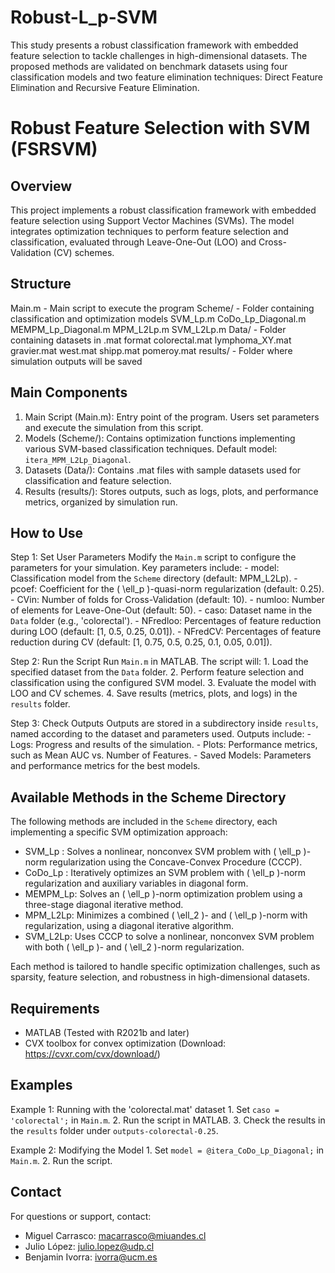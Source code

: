 # Robust-L_p-SVM
This study presents a robust classification framework with embedded feature selection to tackle challenges in high-dimensional datasets.  The proposed methods are validated on benchmark datasets using four classification models and two feature elimination techniques: Direct Feature Elimination and Recursive Feature Elimination.

Robust Feature Selection with SVM (FSRSVM)
===========================================

Overview
--------
This project implements a robust classification framework with embedded 
feature selection using Support Vector Machines (SVMs). The model integrates 
optimization techniques to perform feature selection and classification, 
evaluated through Leave-One-Out (LOO) and Cross-Validation (CV) schemes.

Structure
---------
Main.m                - Main script to execute the program
Scheme/               - Folder containing classification and optimization models
    SVM_Lp.m
    CoDo_Lp_Diagonal.m
    MEMPM_Lp_Diagonal.m
    MPM_L2Lp.m
    SVM_L2Lp.m
Data/                 - Folder containing datasets in .mat format
    colorectal.mat
    lymphoma_XY.mat
    gravier.mat
    west.mat
    shipp.mat
    pomeroy.mat
results/              - Folder where simulation outputs will be saved

Main Components
---------------
1. Main Script (Main.m): 
   Entry point of the program. Users set parameters and execute the simulation from this script.
2. Models (Scheme/): 
   Contains optimization functions implementing various SVM-based classification techniques.
   Default model: `itera_MPM_L2Lp_Diagonal`.
3. Datasets (Data/): 
   Contains .mat files with sample datasets used for classification and feature selection.
4. Results (results/): 
   Stores outputs, such as logs, plots, and performance metrics, organized by simulation run.

How to Use
----------
Step 1: Set User Parameters
    Modify the `Main.m` script to configure the parameters for your simulation. Key parameters include:
    - model: Classification model from the `Scheme` directory (default: MPM_L2Lp).
    - pcoef: Coefficient for the \( \ell_p \)-quasi-norm regularization (default: 0.25).
    - CVin: Number of folds for Cross-Validation (default: 10).
    - numloo: Number of elements for Leave-One-Out (default: 50).
    - caso: Dataset name in the `Data` folder (e.g., 'colorectal').
    - NFredloo: Percentages of feature reduction during LOO (default: [1, 0.5, 0.25, 0.01]).
    - NFredCV: Percentages of feature reduction during CV (default: [1, 0.75, 0.5, 0.25, 0.1, 0.05, 0.01]).

Step 2: Run the Script
    Run `Main.m` in MATLAB. The script will:
    1. Load the specified dataset from the `Data` folder.
    2. Perform feature selection and classification using the configured SVM model.
    3. Evaluate the model with LOO and CV schemes.
    4. Save results (metrics, plots, and logs) in the `results` folder.

Step 3: Check Outputs
    Outputs are stored in a subdirectory inside `results`, named according to the dataset and parameters used. Outputs include:
    - Logs: Progress and results of the simulation.
    - Plots: Performance metrics, such as Mean AUC vs. Number of Features.
    - Saved Models: Parameters and performance metrics for the best models.

Available Methods in the Scheme Directory
------------------------------------------

The following methods are included in the `Scheme` directory, each implementing a specific SVM optimization approach:

- SVM_Lp  : Solves a nonlinear, nonconvex SVM problem with \( \ell_p \)-norm regularization using the Concave-Convex Procedure (CCCP).
- CoDo_Lp : Iteratively optimizes an SVM problem with \( \ell_p \)-norm regularization and auxiliary variables in diagonal form.
- MEMPM_Lp: Solves an \( \ell_p \)-norm optimization problem using a three-stage diagonal iterative method.
- MPM_L2Lp: Minimizes a combined \( \ell_2 \)- and \( \ell_p \)-norm with regularization, using a diagonal iterative algorithm.
- SVM_L2Lp: Uses CCCP to solve a nonlinear, nonconvex SVM problem with both \( \ell_p \)- and \( \ell_2 \)-norm regularization.

Each method is tailored to handle specific optimization challenges, such as sparsity, feature selection, and robustness in high-dimensional datasets.


Requirements
------------
- MATLAB (Tested with R2021b and later)
- CVX toolbox for convex optimization (Download: https://cvxr.com/cvx/download/)

Examples
--------
Example 1: Running with the 'colorectal.mat' dataset
    1. Set `caso = 'colorectal';` in `Main.m`.
    2. Run the script in MATLAB.
    3. Check the results in the `results` folder under `outputs-colorectal-0.25`.

Example 2: Modifying the Model
    1. Set `model = @itera_CoDo_Lp_Diagonal;` in `Main.m`.
    2. Run the script.

Contact
-------
For questions or support, contact:
- Miguel Carrasco: macarrasco@miuandes.cl
- Julio López: julio.lopez@udp.cl
- Benjamin Ivorra: ivorra@ucm.es
